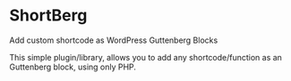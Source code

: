 # ShortBerg

Add custom shortcode as WordPress Guttenberg Blocks

This simple plugin/library, allows you to add any shortcode/function 
as an Guttenberg block, using only PHP.